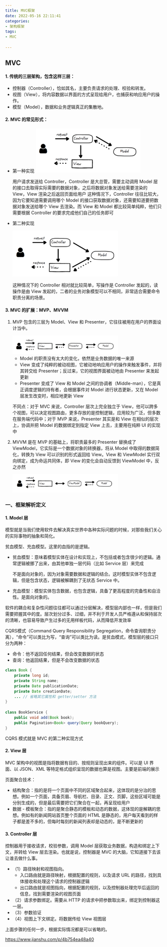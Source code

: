 ```yaml
---
title: MVC框架
date: 2022-05-16 22:11:41
categories:
- 架构框架
tags:
- MVC

---
```


## MVC

#### 1. 传统的三层架构，包含这样三层：

- 控制器（Controller），恰如其名，主要负责请求的处理、校验和转发。
- 视图（View），将内容数据以界面的方式呈现给用户，也捕获和响应用户的操作。
- 模型（Model），数据和业务逻辑真正的集散地。

#### 2. MVC 的常见形式：

- 第一种实现
    <img src="./image/MVC第一种实现.png" alt="s" style="zoom:33%;" />

    用户请求发送给 Controller，Controller 是大总管，需要主动调用 Model 层的接口去取得实际需要的数据对象，之后将数据对象发送给需要渲染的 View，View 渲染之后返回页面给用户
    这种情况下，Controller 往往比较大，因为它要知道需要调用哪个 Model 的接口获取数据对象，还需要知道要把数据对象发送给哪个 View 去渲染。而 View 和 Model 都比较简单纯粹，他们只需要根据 Controller 的要求完成他们自己的任务即可

- 第二种实现

    <img src="../image/MVC第二种实现.png" alt="s" style="zoom:33%;" />

    这种情况下的 Controller 相对就比较简单，写操作是 Controller 发起的，读操作是由 View 发起的，二者的业务对象模型可以不相同，非常适合需要命令职责分离的场景。

#### 3. MVC 的扩展：MVP、MVVM

1. MVP 包含的三层为 Model、View 和 Presenter，它往往被用在用户的界面设计当中。

    <img src="./image/MVP设计.png" style="zoom:33%;" />

    - Model 的职责没有太大的变化，依然是业务数据的唯一来源
    - View 变成了纯粹的被动视图，它被动地响应用户的操作来触发事件，并将其转交给 Presenter；反过来，它的视图界面被动地由 Presenter 来发起更新
    - Presenter 变成了 View 和 Model 之间的协调者（Middle-man），它是真正调度逻辑的持有者，会根据事件对 Model 进行状态更新，又在 Model 层发生改变时，相应地更新 View

    不同点：对于 MVC 来说，Controller 层次上完全独立于 View，他可以跨多个视图，可以决定视图路由，更多存放的是控制逻辑，应用较为广泛，但多数在服务端代码中；对于 MVP 来说，Presenter 其实是和 View 在相似的层次上，协调并把 Model 的数据绑定到指定 View 上去，主要用在纯粹 UI 的实现中

2. MVVM 是在 MVP 的基础上，将职责最多的 Presenter 替换成了 ViewModel，它实际是一个数据对象的转换器，将从 Model 中取得的数据简化，转换为 View 可以识别的形式返回给 View。View 和 ViewModel 实行双向绑定，成为命运共同体，即 View 的变化会自动反馈到 ViewModel 中，反之亦然

    <img src="./image/MVVM设计.png" alt="s" style="zoom:33%;" />

### 一、框架解析定义

#### 1. Model 层

模型就是当我们使用软件去解决真实世界中各种实际问题的时候，对那些我们关心的实际事物的抽象和简化。

贫血模型、充血模型。这里的血指的是逻辑。

- 贫血模型：意味着模型实体在设计和实现上，不包括或者包含很少的逻辑。通常逻辑被挪了出来，由其他单独一层代码（比如 Service 层）来完成

    不是面向对象的，因为对象需要数据和逻辑的结合。这时模型实体不包含逻辑，但是包含状态，逻辑被解耦到了无状态 Service 中。

- 充血模型：模型实体包含数据，也包含逻辑，具备了更高程度的完备性和自洽性。是面向对象的。

软件的耦合和复杂性问题往往都可以通过分层解决，模型层内部也一样，但是我们需要把握其中的度。层次划分过多、过细，并不利于开发人员严格遵从和保持层次的清晰，也容易导致产生过多的无用样板代码，从而降低开发效率

CQRS模式（Command Query Responsibility Segregation，命令查询职责分离），“命令”可以类比为写，“查询”可以类比为读。是贫血模式，模型层的接口只分为两种：

- 命令：他不返回任何结果，但会改变数据的状态
- 查询：他返回结果，但是不会改变数据的状态

```java
class Book {
    private long id;
    private String name;
    private Date publicationDate;
    private Date creationDate;
    ... // 省略其它属性和 getter/setter 方法
}

class BookService {
    public void add(Book book);
    public Pagination<Book> query(Query bookQuery);
}
```

CQRS 模式就是 MVC 的第二种实现方式

#### 2. View 层

MVC 架构中的视图是指将数据有目的、按规则呈现出来的组件。可以是 UI 界面、以 JSON、XML 等特定格式组织呈现的数据也算是视图。主要是前端的展示

页面聚合技术：

- 结构聚合：指的是将一个页面中不同的区域聚合起来，这体现的是分治的思想。例如一个页面，具备页眉、导航栏、目录、正文、页脚，这些区域可能是分别生成的，但是最后需要把它们聚合在一起，再呈现给用户
- 数据 - 模板聚合：指的是聚合静态的模板和动态的数据，这体现的是解耦的思想。例如有的新闻网站首页整个页面的 HTML 是静态的，用户每天看到的样子都是差不多的，但每时每刻的新闻列表却是动态的，是不断更新的

#### 3. Controller 层

控制器用于接收请求，校验参数，调用 Model 层获取业务数据，构造和绑定上下文，并转给 View 层去渲染。也就是说，控制器是 MVC 的大脑，它知道接下去该让谁去做什么事。

- （1）路径映射和视图指向。
    - 入口路由就是路径映射，根据配置的规则，以及请求 URL 的路径，找到具体接收和处理这个请求的控制器逻辑
    - 出口路由就是视图指向，根据配置的规则，以及控制器处理完毕后返回的信息，找到需要渲染的视图页面
- （2）请求参数绑定。需要从 HTTP 的请求中把参数取出来，绑定到控制器这一层。
- （3）参数验证
- （4）视图上下文绑定。将数据传给 View 视图层

上面步骤的任何一步，根据实际情况都是可以省略的。

https://www.jianshu.com/p/4b754ea48a40

 
